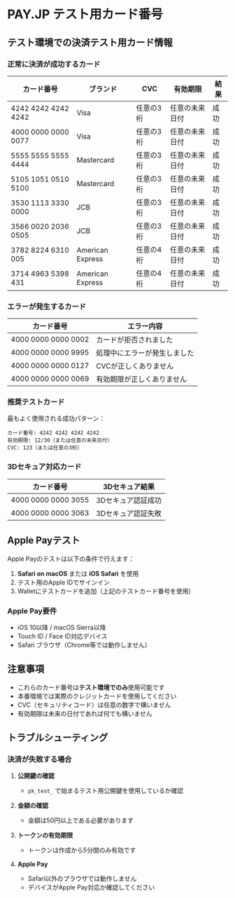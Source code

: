 # PAY.JP テスト用カード番号

## テスト環境での決済テスト用カード情報

### 正常に決済が成功するカード

| カード番号 | ブランド | CVC | 有効期限 | 結果 |
|-----------|---------|-----|---------|------|
| 4242 4242 4242 4242 | Visa | 任意の3桁 | 任意の未来日付 | 成功 |
| 4000 0000 0000 0077 | Visa | 任意の3桁 | 任意の未来日付 | 成功 |
| 5555 5555 5555 4444 | Mastercard | 任意の3桁 | 任意の未来日付 | 成功 |
| 5105 1051 0510 5100 | Mastercard | 任意の3桁 | 任意の未来日付 | 成功 |
| 3530 1113 3330 0000 | JCB | 任意の3桁 | 任意の未来日付 | 成功 |
| 3566 0020 2036 0505 | JCB | 任意の3桁 | 任意の未来日付 | 成功 |
| 3782 8224 6310 005 | American Express | 任意の4桁 | 任意の未来日付 | 成功 |
| 3714 4963 5398 431 | American Express | 任意の4桁 | 任意の未来日付 | 成功 |

### エラーが発生するカード

| カード番号 | エラー内容 |
|-----------|-----------|
| 4000 0000 0000 0002 | カードが拒否されました |
| 4000 0000 0000 9995 | 処理中にエラーが発生しました |
| 4000 0000 0000 0127 | CVCが正しくありません |
| 4000 0000 0000 0069 | 有効期限が正しくありません |

### 推奨テストカード

最もよく使用される成功パターン：
```
カード番号: 4242 4242 4242 4242
有効期限: 12/30（または任意の未来日付）
CVC: 123（または任意の3桁）
```

### 3Dセキュア対応カード

| カード番号 | 3Dセキュア結果 |
|-----------|---------------|
| 4000 0000 0000 3055 | 3Dセキュア認証成功 |
| 4000 0000 0000 3063 | 3Dセキュア認証失敗 |

## Apple Payテスト

Apple Payのテストは以下の条件で行えます：

1. **Safari on macOS** または **iOS Safari** を使用
2. テスト用のApple IDでサインイン
3. Walletにテストカードを追加（上記のテストカード番号を使用）

### Apple Pay要件
- iOS 10以降 / macOS Sierra以降
- Touch ID / Face ID対応デバイス
- Safari ブラウザ（Chrome等では動作しません）

## 注意事項

- これらのカード番号は**テスト環境でのみ**使用可能です
- 本番環境では実際のクレジットカードを使用してください
- CVC（セキュリティコード）は任意の数字で構いません
- 有効期限は未来の日付であれば何でも構いません

## トラブルシューティング

### 決済が失敗する場合

1. **公開鍵の確認**
   - `pk_test_` で始まるテスト用公開鍵を使用しているか確認

2. **金額の確認**
   - 金額は50円以上である必要があります

3. **トークンの有効期限**
   - トークンは作成から5分間のみ有効です

4. **Apple Pay**
   - Safari以外のブラウザでは動作しません
   - デバイスがApple Pay対応か確認してください